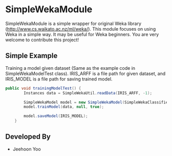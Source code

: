 SimpleWekaModule
===========

SimpleWekaModule is a simple wrapper for original Weka library (http://www.cs.waikato.ac.nz/ml/weka/). This module focuses on using Weka in a simple way. It may be useful for Weka beginners. You are very welcome to contribute this project!

Simple Example
-----
Training a model given dataset (Same as the example code in SimpleWekaModelTest class). IRIS_ARFF is a file path for given dataset, and IRIS_MODEL is a file path for saving trained model.
```java
public void trainingModelTest() {
        Instances data = SimpleWekaUtil.readData(IRIS_ARFF, -1);

        SimpleWekaModel model = new SimpleWekaModel(SimpleWekaClassifier.ClassifierName.RANDOM_FOREST);
        model.trainModel(data, null, true);

        model.saveModel(IRIS_MODEL);
    }
```

Developed By
------------
* Jeehoon Yoo
